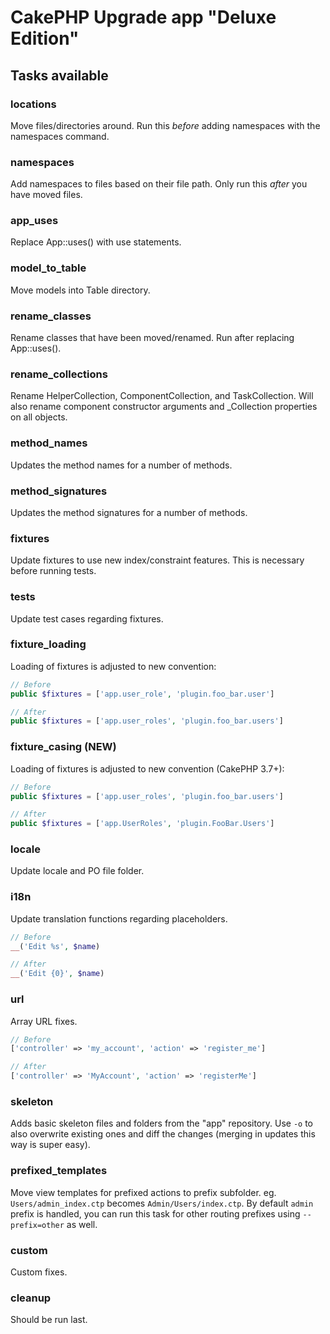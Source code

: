 # CakePHP Upgrade app "Deluxe Edition"

## Tasks available

### locations
Move files/directories around. Run this *before* adding namespaces with the namespaces command.

### namespaces
Add namespaces to files based on their file path. Only run this *after* you have moved files.

### app_uses
Replace App::uses() with use statements.

### model_to_table
Move models into Table directory.

### rename_classes
Rename classes that have been moved/renamed. Run after replacing App::uses().

### rename_collections
Rename HelperCollection, ComponentCollection, and TaskCollection. Will also
rename component constructor arguments and \_Collection properties on all
objects.

### method_names
Updates the method names for a number of methods.

### method_signatures
Updates the method signatures for a number of methods.

### fixtures
Update fixtures to use new index/constraint features. This is necessary before running tests.

### tests
Update test cases regarding fixtures.

### fixture_loading
Loading of fixtures is adjusted to new convention:
```php
// Before
public $fixtures = ['app.user_role', 'plugin.foo_bar.user']

// After
public $fixtures = ['app.user_roles', 'plugin.foo_bar.users']
```

### fixture_casing (NEW)
Loading of fixtures is adjusted to new convention (CakePHP 3.7+):
```php
// Before
public $fixtures = ['app.user_roles', 'plugin.foo_bar.users']

// After
public $fixtures = ['app.UserRoles', 'plugin.FooBar.Users']
```

### locale
Update locale and PO file folder.

### i18n
Update translation functions regarding placeholders.
```php
// Before
__('Edit %s', $name)

// After
__('Edit {0}', $name)
```

### url
Array URL fixes.
```php
// Before
['controller' => 'my_account', 'action' => 'register_me']

// After
['controller' => 'MyAccount', 'action' => 'registerMe']
```

### skeleton
Adds basic skeleton files and folders from the "app" repository.
Use `-o` to also overwrite existing ones and diff the changes (merging in updates this way is super easy).

### prefixed_templates
Move view templates for prefixed actions to prefix subfolder. eg. `Users/admin_index.ctp` becomes `Admin/Users/index.ctp`.
By default `admin` prefix is handled, you can run this task for other routing prefixes using `--prefix=other` as well.

### custom
Custom fixes.

### cleanup
Should be run last.
